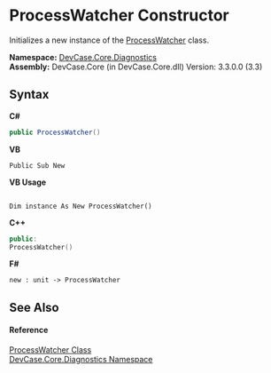 # ProcessWatcher Constructor 
 

Initializes a new instance of the <a href="T_DevCase_Core_Diagnostics_ProcessWatcher">ProcessWatcher</a> class.

**Namespace:**&nbsp;<a href="N_DevCase_Core_Diagnostics">DevCase.Core.Diagnostics</a><br />**Assembly:**&nbsp;DevCase.Core (in DevCase.Core.dll) Version: 3.3.0.0 (3.3)

## Syntax

**C#**<br />
``` C#
public ProcessWatcher()
```

**VB**<br />
``` VB
Public Sub New
```

**VB Usage**<br />
``` VB Usage

Dim instance As New ProcessWatcher()
```

**C++**<br />
``` C++
public:
ProcessWatcher()
```

**F#**<br />
``` F#
new : unit -> ProcessWatcher
```


## See Also


#### Reference
<a href="T_DevCase_Core_Diagnostics_ProcessWatcher">ProcessWatcher Class</a><br /><a href="N_DevCase_Core_Diagnostics">DevCase.Core.Diagnostics Namespace</a><br />